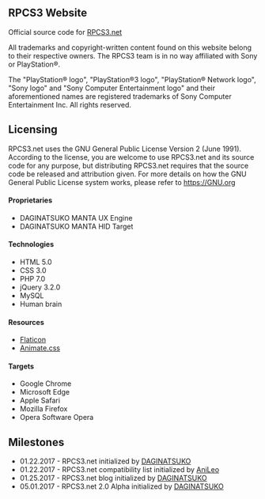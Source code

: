 ## RPCS3 Website
Official source code for [RPCS3.net](https://rpcs3.net "RPCS3 Homepage")

All trademarks and copyright-written content found on this website belong to their respective owners. The RPCS3 team is in no way affiliated with Sony or PlayStation®. 

The "PlayStation® logo", "PlayStation®3 logo", "PlayStation® Network logo", "Sony logo" and "Sony Computer Entertainment logo" and their aforementioned names are registered trademarks of Sony Computer Entertainment Inc. All rights reserved.

## Licensing
RPCS3.net uses the GNU General Public License Version 2 (June 1991). According to the license, you are welcome to use RPCS3.net and its source code for any purpose, but distributing RPCS3.net requires that the source code be released and attribution given. For more details on how the GNU General Public License system works, please refer to https://GNU.org

#### Proprietaries
* DAGINATSUKO MANTA UX Engine
* DAGINATSUKO MANTA HID Target

#### Technologies
* HTML 5.0
* CSS 3.0
* PHP 7.0
* jQuery 3.2.0
* MySQL
* Human brain

#### Resources
* [Flaticon](http://www.flaticon.com/ "Flaticon")
* [Animate.css](https://daneden.github.io/animate.css/ "Animate.css")

#### Targets
* Google Chrome
* Microsoft Edge
* Apple Safari
* Mozilla Firefox
* Opera Software Opera

## Milestones
* 01.22.2017 - RPCS3.net initialized by [DAGINATSUKO](https://github.com/DAGINATSUKO "DAGINATSUKO's GitHub profile")
* 01.22.2017 - RPCS3.net compatibility list initialized by [AniLeo](https://github.com/AniLeo "AniLeo's GitHub profile")
* 01.25.2017 - RPCS3.net blog initialized by [DAGINATSUKO](https://github.com/DAGINATSUKO "DAGINATSUKO's GitHub profile")
* 05.01.2017 - RPCS3.net 2.0 Alpha initialized by [DAGINATSUKO](https://github.com/DAGINATSUKO "DAGINATSUKO's GitHub profile")


